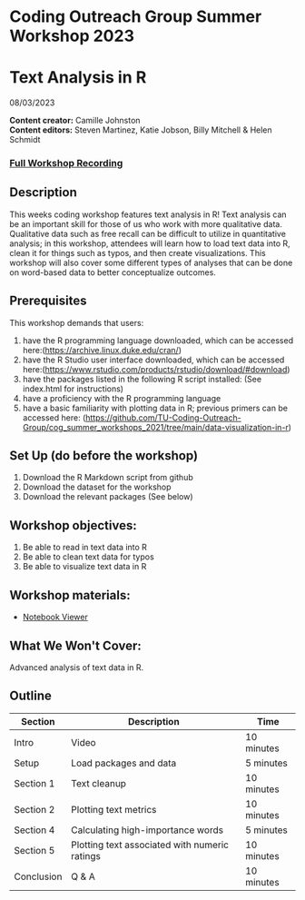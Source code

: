 # Coding Outreach Group Summer Workshop 2023
# Text Analysis in R
08/03/2023

__**Content creator:**__ Camille Johnston \
__**Content editors:**__ Steven Martinez, Katie Jobson, Billy Mitchell & Helen Schmidt

### [Full Workshop Recording](https://youtu.be/BJ1Wys_wJ8M)

## Description
This weeks coding workshop features text analysis in R! Text analysis can be an important skill for those of us who work with more qualitative data. Qualitative data such as free recall can be difficult to utilize in quantitative analysis; in this workshop, attendees will learn how to load text data into R, clean it for things such as typos, and then create visualizations. This workshop will also cover some different types of analyses that can be done on word-based data to better conceptualize outcomes.  

## Prerequisites
This workshop demands that users:
1. have the R programming language downloaded, which can be accessed here:(https://archive.linux.duke.edu/cran/)
2. have the R Studio user interface downloaded, which can be accessed here:(https://www.rstudio.com/products/rstudio/download/#download)
3. have the packages listed in the following R script installed: (See index.html for instructions)
4. have a proficiency with the R programming language
5. have a basic familiarity with plotting data in R; previous primers can be accessed here: (https://github.com/TU-Coding-Outreach-Group/cog_summer_workshops_2021/tree/main/data-visualization-in-r) 

## Set Up (do before the workshop)
1. Download the R Markdown script from github
2. Download the dataset for the workshop
3. Download the relevant packages (See below)
    
## Workshop objectives:
1. Be able to read in text data into R
2. Be able to clean text data for typos
3. Be able to visualize text data in R

## Workshop materials:
- [Notebook Viewer](https://tu-coding-outreach-group.github.io/cog_summer_workshops_2023/text_analysis/index.html)

## What We Won't Cover:
Advanced analysis of text data in R.

## Outline
| Section | Description | Time |
| --- | --- | --- |
| Intro | Video | 10 minutes |
| Setup | Load packages and data | 5 minutes |
| Section 1 | Text cleanup | 10 minutes |
| Section 2 | Plotting text metrics| 10 minutes |
| Section 4 | Calculating high-importance words | 5 minutes |
| Section 5 | Plotting text associated with numeric ratings | 10 minutes |
| Conclusion |  Q & A | 10 minutes |
